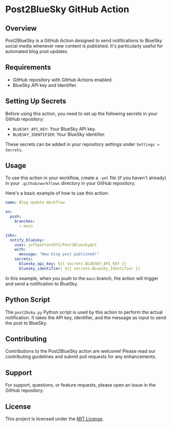# Post2BlueSky GitHub Action

## Overview

Post2BlueSky is a GitHub Action designed to send notifications to BlueSky social media whenever new content is published. It's particularly useful for automated blog post updates.

## Requirements

- GitHub repository with GitHub Actions enabled.
- BlueSky API key and Identifier.

## Setting Up Secrets

Before using this action, you need to set up the following secrets in your GitHub repository:

- `BLUESKY_API_KEY`: Your BlueSky API key.
- `BLUESKY_IDENTIFIER`: Your BlueSky identifier.

These secrets can be added in your repository settings under `Settings > Secrets`.

## Usage

To use this action in your workflow, create a `.yml` file (if you haven't already) in your `.github/workflows` directory in your GitHub repository.

Here's a basic example of how to use this action:

```yaml
name: Blog Update Workflow

on:
  push:
    branches:
      - main

jobs:
  notify_bluesky:
    uses: jeffpatton1971/Post2Bluesky@v1
    with:
      message: "New blog post published!"
    secrets:
      bluesky_api_key: ${{ secrets.BLUESKY_API_KEY }}
      bluesky_identifier: ${{ secrets.BLuesky_Identifier }}
```

In this example, when you push to the `main` branch, the action will trigger and send a notification to BlueSky.

## Python Script

The `post2bsky.py` Python script is used by this action to perform the actual notification. It takes the API key, identifier, and the message as input to send the post to BlueSky.

## Contributing

Contributions to the Post2BlueSky action are welcome! Please read our contributing guidelines and submit pull requests for any enhancements.

## Support

For support, questions, or feature requests, please open an issue in the GitHub repository.

## License

This project is licensed under the [MIT License](LICENSE).

